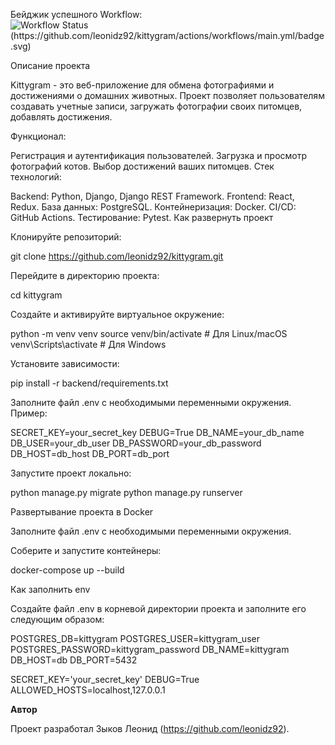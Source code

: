 Бейджик успешного Workflow:
![Workflow Status (https://github.com/leonidz92/kittygram/actions/workflows/main.yml/badge.svg)](https://github.com/leonidz92/kittygram/actions)

Описание проекта

Kittygram - это веб-приложение для обмена фотографиями и достижениями о домашних животных. Проект позволяет пользователям создавать учетные записи, загружать фотографии своих питомцев, добавлять достижения.

Функционал:

Регистрация и аутентификация пользователей.
Загрузка и просмотр фотографий котов.
Выбор достижений ваших питомцев.
Стек технологий:

Backend: Python, Django, Django REST Framework.
Frontend: React, Redux.
База данных: PostgreSQL.
Контейнеризация: Docker.
CI/CD: GitHub Actions.
Тестирование: Pytest.
Как развернуть проект

Клонируйте репозиторий:

git clone https://github.com/leonidz92/kittygram.git

Перейдите в директорию проекта:

cd kittygram

Создайте и активируйте виртуальное окружение:

python -m venv venv source venv/bin/activate # Для Linux/macOS venv\Scripts\activate # Для Windows

Установите зависимости:

pip install -r backend/requirements.txt

Заполните файл .env с необходимыми переменными окружения. Пример:

SECRET_KEY=your_secret_key DEBUG=True DB_NAME=your_db_name DB_USER=your_db_user DB_PASSWORD=your_db_password DB_HOST=db_host DB_PORT=db_port

Запустите проект локально:

python manage.py migrate python manage.py runserver

Развертывание проекта в Docker

Заполните файл .env с необходимыми переменными окружения.

Соберите и запустите контейнеры:

docker-compose up --build

Как заполнить env

Создайте файл .env в корневой директории проекта и заполните его следующим образом:

POSTGRES_DB=kittygram 
POSTGRES_USER=kittygram_user 
POSTGRES_PASSWORD=kittygram_password 
DB_NAME=kittygram 
DB_HOST=db 
DB_PORT=5432 
 
SECRET_KEY='your_secret_key'
DEBUG=True 
ALLOWED_HOSTS=localhost,127.0.0.1

**Автор**

Проект разработал Зыков Леонид (https://github.com/leonidz92).
